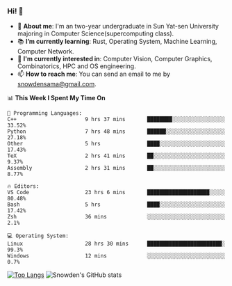 ### Hi! 👋

+ :school: **About me**: I'm an two-year undergraduate in Sun Yat-sen University majoring in Computer Science(supercomputing class).
+ :books: **I’m currently learning**: Rust, Operating System, Machine Learning, Computer Network.
+ :lollipop: **I'm currently interested in**: Computer Vision, Computer Graphics, Combinatorics, HPC and OS engineering.
+ 📫 **How to reach me**: You can send an email to me by snowdensama@gmail.com.

<!--START_SECTION:waka-->
📊 **This Week I Spent My Time On** 

```text
💬 Programming Languages: 
C++                      9 hrs 37 mins       ████████░░░░░░░░░░░░░░░░░   33.52% 
Python                   7 hrs 48 mins       ██████░░░░░░░░░░░░░░░░░░░   27.18% 
Other                    5 hrs               ████░░░░░░░░░░░░░░░░░░░░░   17.43% 
TeX                      2 hrs 41 mins       ██░░░░░░░░░░░░░░░░░░░░░░░   9.37% 
Assembly                 2 hrs 31 mins       ██░░░░░░░░░░░░░░░░░░░░░░░   8.77%

🔥 Editors: 
VS Code                  23 hrs 6 mins       ████████████████████░░░░░   80.48% 
Bash                     5 hrs               ████░░░░░░░░░░░░░░░░░░░░░   17.42% 
Zsh                      36 mins             ░░░░░░░░░░░░░░░░░░░░░░░░░   2.1%

💻 Operating System: 
Linux                    28 hrs 30 mins      ████████████████████████░   99.3% 
Windows                  12 mins             ░░░░░░░░░░░░░░░░░░░░░░░░░   0.7%

```


<!--END_SECTION:waka-->


[![Top Langs](https://github-readme-stats.vercel.app/api/top-langs/?username=lixk28&langs_count=8&layout=compact&hide_border=true)](https://github.com/lixk28/github-readme-stats)
![Snowden's GitHub stats](https://github-readme-stats.vercel.app/api?username=lixk28&show_icons=true&hide_border=true&count_private=true)



<!--
**lixk28/lixk28** is a ✨ _special_ ✨ repository because its `README.md` (this file) appears on your GitHub profile.

Here are some ideas to get you started:

- 🔭 I’m currently working on ...
- 🌱 I’m currently learning ...
- 👯 I’m looking to collaborate on ...
- 🤔 I’m looking for help with ...
- 💬 Ask me about ...
- 📫 How to reach me: ...
- 😄 Pronouns: ...
- ⚡ Fun fact: ...
  -->
